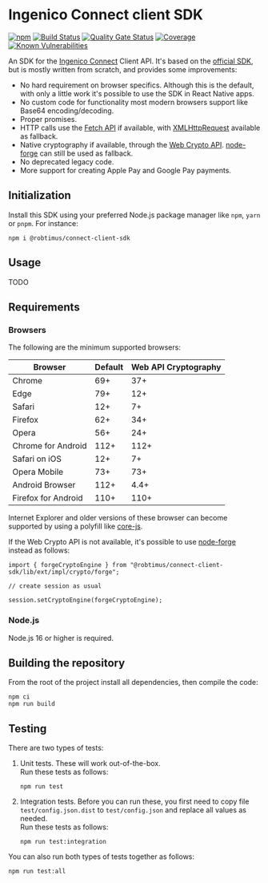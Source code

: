 # Ingenico Connect client SDK
[![npm](https://img.shields.io/npm/v/@robtimus/connect-client-sdk)](https://www.npmjs.com/package/@robtimus/connect-client-sdk)
[![Build Status](https://github.com/robtimus/connect-client-sdk-ts/actions/workflows/build.yml/badge.svg)](https://github.com/robtimus/connect-client-sdk-ts/actions/workflows/build.yml)
[![Quality Gate Status](https://sonarcloud.io/api/project_badges/measure?project=robtimus%3Aconnect-client-sdk&metric=alert_status)](https://sonarcloud.io/summary/overall?id=robtimus%3Aconnect-client-sdk)
[![Coverage](https://sonarcloud.io/api/project_badges/measure?project=robtimus%3Aconnect-client-sdk&metric=coverage)](https://sonarcloud.io/summary/overall?id=robtimus%3Aconnect-client-sdk)
[![Known Vulnerabilities](https://snyk.io/test/github/robtimus/connect-client-sdk-ts/badge.svg)](https://snyk.io/test/github/robtimus/connect-client-sdk-ts)

An SDK for the [Ingenico Connect](https://epayments.developer-ingenico.com/) Client API. It's based on the [official SDK](https://github.com/Ingenico-ePayments/connect-sdk-client-js), but is mostly written from scratch, and provides some improvements:

* No hard requirement on browser specifics. Although this is the default, with only a little work it's possible to use the SDK in React Native apps.
* No custom code for functionality most modern browsers support like Base64 encoding/decoding.
* Proper promises.
* HTTP calls use the [Fetch API](https://developer.mozilla.org/en-US/docs/Web/API/Fetch_API) if available, with [XMLHttpRequest](https://developer.mozilla.org/en-US/docs/Web/API/XMLHttpRequest) available as fallback.
* Native cryptography if available, through the [Web Crypto API](https://developer.mozilla.org/en-US/docs/Web/API/Web_Crypto_API). [node-forge](https://www.npmjs.com/package/node-forge) can still be used as fallback.
* No deprecated legacy code.
* More support for creating Apple Pay and Google Pay payments.

## Initialization

Install this SDK using your preferred Node.js package manager like `npm`, `yarn` or `pnpm`. For instance:

    npm i @robtimus/connect-client-sdk

## Usage

TODO

## Requirements

### Browsers

The following are the minimum supported browsers:

| Browser             | Default  | Web API Cryptography |
|---------------------|----------|----------------------|
| Chrome              | 69+      | 37+                  |
| Edge                | 79+      | 12+                  |
| Safari              | 12+      | 7+                   |
| Firefox             | 62+      | 34+                  |
| Opera               | 56+      | 24+                  |
| Chrome for Android  | 112+     | 112+                 |
| Safari on iOS       | 12+      | 7+                   |
| Opera Mobile        | 73+      | 73+                  |
| Android Browser     | 112+     | 4.4+                 |
| Firefox for Android | 110+     | 110+                 |

Internet Explorer and older versions of these browser can become supported by using a polyfill like [core-js](https://www.npmjs.com/package/core-js).

If the Web Crypto API is not available, it's possible to use [node-forge](https://www.npmjs.com/package/node-forge) instead as follows:

```
import { forgeCryptoEngine } from "@robtimus/connect-client-sdk/lib/ext/impl/crypto/forge";

// create session as usual

session.setCryptoEngine(forgeCryptoEngine);
```

### Node.js

Node.js 16 or higher is required.

## Building the repository

From the root of the project install all dependencies, then compile the code:

    npm ci
    npm run build

## Testing

There are two types of tests:

1. Unit tests. These will work out-of-the-box.\
   Run these tests as follows:

    ```
    npm run test
    ```
2. Integration tests. Before you can run these, you first need to copy file `test/config.json.dist` to `test/config.json` and replace all values as needed.\
   Run these tests as follows:

    ```
    npm run test:integration
    ```

You can also run both types of tests together as follows:

    npm run test:all
